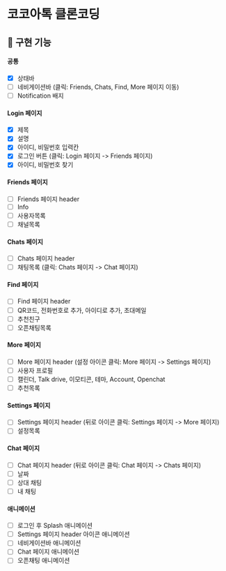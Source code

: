 # 코코아톡 클론코딩

## 🎯 구현 기능

#### 공통

- [x] 상태바
- [ ] 네비게이션바 (클릭: Friends, Chats, Find, More 페이지 이동)
- [ ] Notification 배지

#### Login 페이지

- [x] 제목
- [x] 설명
- [x] 아이디, 비밀번호 입력칸
- [x] 로그인 버튼 (클릭: Login 페이지 -> Friends 페이지)
- [x] 아이디, 비밀번호 찾기

#### Friends 페이지

- [ ] Friends 페이지 header
- [ ] Info
- [ ] 사용자목록
- [ ] 채널목록

#### Chats 페이지

- [ ] Chats 페이지 header
- [ ] 채팅목록 (클릭: Chats 페이지 -> Chat 페이지)

#### Find 페이지

- [ ] Find 페이지 header
- [ ] QR코드, 전화번호로 추가, 아이디로 추가, 초대메일
- [ ] 추천친구
- [ ] 오픈채팅목록

#### More 페이지

- [ ] More 페이지 header (설정 아이콘 클릭: More 페이지 -> Settings 페이지)
- [ ] 사용자 프로필
- [ ] 캘린더, Talk drive, 이모티콘, 테마, Account, Openchat
- [ ] 추천목록

#### Settings 페이지

- [ ] Settings 페이지 header (뒤로 아이콘 클릭: Settings 페이지 -> More 페이지)
- [ ] 설정목록

#### Chat 페이지

- [ ] Chat 페이지 header (뒤로 아이콘 클릭: Chat 페이지 -> Chats 페이지)
- [ ] 날짜
- [ ] 상대 채팅
- [ ] 내 채팅

#### 애니메이션

- [ ] 로그인 후 Splash 애니메이션
- [ ] Settings 페이지 header 아이콘 애니메이션
- [ ] 네비게이션바 애니메이션
- [ ] Chat 페이지 애니메이션
- [ ] 오픈채팅 애니메이션
